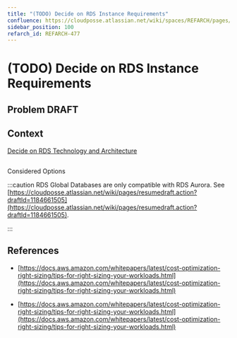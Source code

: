 ```yaml
---
title: "(TODO) Decide on RDS Instance Requirements"
confluence: https://cloudposse.atlassian.net/wiki/spaces/REFARCH/pages/1184661520/REFARCH-477+-+%28TODO%29+Decide+on+RDS+Instance+Requirements
sidebar_position: 100
refarch_id: REFARCH-477
---
```


# (TODO) Decide on RDS Instance Requirements

## Problem **DRAFT**

## Context

[Decide on RDS Technology and Architecture](/reference-architecture/fundamentals/design-decisions/foundational-application-dependencies/decide-on-rds-technology-and-architecture)

##
Considered Options

:::caution
RDS Global Databases are only compatible with RDS Aurora. See [https://cloudposse.atlassian.net/wiki/pages/resumedraft.action?draftId=1184661505](https://cloudposse.atlassian.net/wiki/pages/resumedraft.action?draftId=1184661505).

:::

## References

- [https://docs.aws.amazon.com/whitepapers/latest/cost-optimization-right-sizing/tips-for-right-sizing-your-workloads.html](https://docs.aws.amazon.com/whitepapers/latest/cost-optimization-right-sizing/tips-for-right-sizing-your-workloads.html)

- [https://docs.aws.amazon.com/whitepapers/latest/cost-optimization-right-sizing/tips-for-right-sizing-your-workloads.html](https://docs.aws.amazon.com/whitepapers/latest/cost-optimization-right-sizing/tips-for-right-sizing-your-workloads.html)


